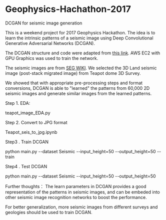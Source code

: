 # Geophysics-Hachathon-2017
DCGAN for seismic image generation

This is a weekend project for 2017 Geophysics Hackathon. The idea is to learn the intrinsic patterns of a seismic image using Deep Convolutional Generative Adversarial Networks (DCGAN). 

The DCGAN structure and code were adapted from [this link](https://github.com/carpedm20/DCGAN-tensorflow). AWS EC2 with GPU Graphics was used to train the network. 

The seismic images are from [SEG WIKI](https://wiki.seg.org/wiki/Open_data#3D_land_seismic_data). We selected the 3D Land seismic image (post-stack migrated image) from Teapot dome 3D Survey. 

We showed that with appropriate pre-processing steps and format conversions, DCGAN is able to "learned" the patterns from 60,000 2D seismic images and generate similar images from the learned patterns. 

Step 1. EDA:

teapot_image_EDA.py

Step 2. Convert to JPG format

Teapot_seis_to_jpg.ipynb

Step3 . Train DCGAN 

python main.py --dataset Seismic --input_height=50 --output_height=50 --train

Step4 . Test DCGAN 

python main.py --dataset Seismic --input_height=50 --output_height=50 

Further thoughts：
The learn parameters in DCGAN provides a good representation of the patterns in seismic images, and can be embeded into other seismic image recognition networks to boost the performance. 

For better generalization, more seismic images from different surveys and geologies should be used to train DCGAN. 
